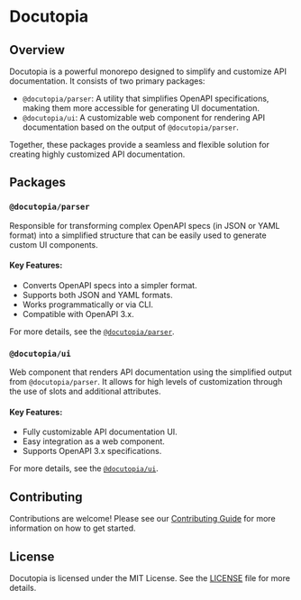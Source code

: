 # Docutopia

## Overview

Docutopia is a powerful monorepo designed to simplify and customize API documentation. It consists of two primary packages:

- `@docutopia/parser`: A utility that simplifies OpenAPI specifications, making them more accessible for generating UI documentation.
- `@docutopia/ui`: A customizable web component for rendering API documentation based on the output of `@docutopia/parser`.

Together, these packages provide a seamless and flexible solution for creating highly customized API documentation.

## Packages

### `@docutopia/parser`

Responsible for transforming complex OpenAPI specs (in JSON or YAML format) into a simplified structure that can be easily used to generate custom UI components.

#### Key Features:
- Converts OpenAPI specs into a simpler format.
- Supports both JSON and YAML formats.
- Works programmatically or via CLI.
- Compatible with OpenAPI 3.x.

For more details, see the [`@docutopia/parser`](packages/parser/README.md).

### `@docutopia/ui`

Web component that renders API documentation using the simplified output from `@docutopia/parser`. It allows for high levels of customization through the use of slots and additional attributes.

#### Key Features:
- Fully customizable API documentation UI.
- Easy integration as a web component.
- Supports OpenAPI 3.x specifications.

For more details, see the [`@docutopia/ui`](packages/ui/README.md).

## Contributing

Contributions are welcome! Please see our [Contributing Guide](CONTRIBUTING.md) for more information on how to get started.

## License

Docutopia is licensed under the MIT License. See the [LICENSE](LICENSE) file for more details.
